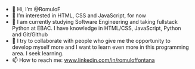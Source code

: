 - 👋 Hi, I’m @RomuloF
- 👀 I’m interested in HTML, CSS and JavaScript, for now
- 🌱 I am currently studying Software Engineering and taking fullstack Python at EBAC. I have knowledge in HTML/CSS, JavaScript, Python and Git/Github
- 💞️ I try to collaborate with people who give me the opportunity to develop myself more and I want to learn even more in this programming area. I seek learning.
- 📫 How to reach me: www.linkedin.com/in/romuloffontana

<!---
Muzagao/Muzagao is a ✨ special ✨ repository because its `README.md` (this file) appears on your GitHub profile.
You can click the Preview link to take a look at your changes.
--->

